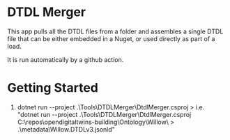 # DTDL Merger

This app pulls all the DTDL files from a folder and assembles a single DTDL file that can be either embedded in a Nuget, or used directly as part of a load.

It is run automatically by a github action.

# Getting Started

1. dotnet run --project .\Tools\DTDLMerger\DtdlMerger.csproj <inputdirectoryroot> > <outputfile>
i.e. "dotnet run --project .\Tools\DTDLMerger\DtdlMerger.csproj C:\repos\opendigitaltwins-building\Ontology\Willow\ > .\metadata\Willow.DTDLv3.jsonld"
